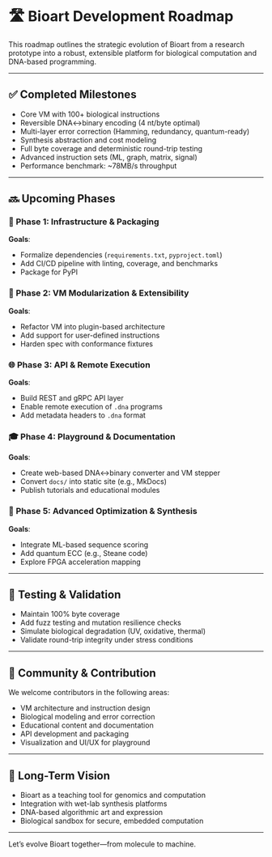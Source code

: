 # 🛣️ Bioart Development Roadmap

This roadmap outlines the strategic evolution of Bioart from a research prototype into a robust, extensible platform for biological computation and DNA-based programming.

---

## ✅ Completed Milestones

- Core VM with 100+ biological instructions
- Reversible DNA↔binary encoding (4 nt/byte optimal)
- Multi-layer error correction (Hamming, redundancy, quantum-ready)
- Synthesis abstraction and cost modeling
- Full byte coverage and deterministic round-trip testing
- Advanced instruction sets (ML, graph, matrix, signal)
- Performance benchmark: ~78MB/s throughput

---

## 🔜 Upcoming Phases

### 🔧 Phase 1: Infrastructure & Packaging

**Goals**:
- Formalize dependencies (`requirements.txt`, `pyproject.toml`)
- Add CI/CD pipeline with linting, coverage, and benchmarks
- Package for PyPI 

### 🧠 Phase 2: VM Modularization & Extensibility
 
**Goals**:
- Refactor VM into plugin-based architecture
- Add support for user-defined instructions
- Harden spec with conformance fixtures

### 🌐 Phase 3: API & Remote Execution

**Goals**:
- Build REST and gRPC API layer
- Enable remote execution of `.dna` programs
- Add metadata headers to `.dna` format

### 🎓 Phase 4: Playground & Documentation
 
**Goals**:
- Create web-based DNA↔binary converter and VM stepper
- Convert `docs/` into static site (e.g., MkDocs)
- Publish tutorials and educational modules

### 🧬 Phase 5: Advanced Optimization & Synthesis
  
**Goals**:
- Integrate ML-based sequence scoring
- Add quantum ECC (e.g., Steane code)
- Explore FPGA acceleration mapping

---

## 🧪 Testing & Validation

- Maintain 100% byte coverage
- Add fuzz testing and mutation resilience checks
- Simulate biological degradation (UV, oxidative, thermal)
- Validate round-trip integrity under stress conditions

---

## 📣 Community & Contribution

We welcome contributors in the following areas:
- VM architecture and instruction design
- Biological modeling and error correction
- Educational content and documentation
- API development and packaging
- Visualization and UI/UX for playground

---

## 📍 Long-Term Vision

- Bioart as a teaching tool for genomics and computation
- Integration with wet-lab synthesis platforms
- DNA-based algorithmic art and expression
- Biological sandbox for secure, embedded computation

---

Let’s evolve Bioart together—from molecule to machine.
